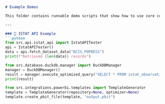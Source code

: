 ﻿```markdown
# Example Demos

This folder contains runnable demo scripts that show how to use core components of the project.

---

### 🧠 ISTAT API Example
```python
from src.api.istat_api import IstatAPITester
api = IstatAPITester()
data = api.fetch_dataset_data("DCIS_POPRES1")
print(f"Retrieved {len(data)} records")
```
```python
from src.database.duckdb.manager import DuckDBManager
manager = DuckDBManager()
result = manager.execute_optimized_query("SELECT * FROM istat_observations LIMIT 10")
print(result)
```
```python
from src.integrations.powerbi.templates import TemplateGenerator
template = TemplateGenerator(repository=None, optimizer=None)
template.create_pbit_file(template, "output.pbit")
```
